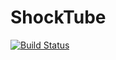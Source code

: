 # ShockTube

[![Build Status](https://github.com/zzlphysics/ShockTube.jl/actions/workflows/CI.yml/badge.svg?branch=main)](https://github.com/zzlphysics/ShockTube.jl/actions/workflows/CI.yml?query=branch%3Amain)
